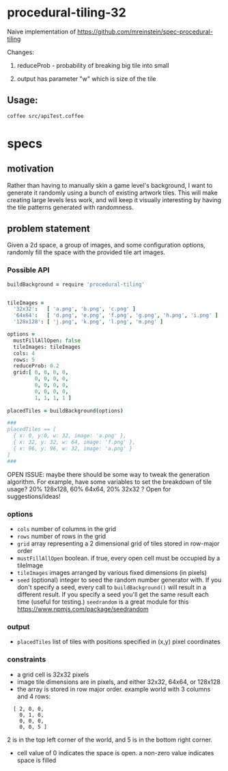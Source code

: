 # procedural-tiling-32

Naive implementation of https://github.com/mreinstein/spec-procedural-tiling

Changes:

1) reduceProb - probability of breaking big tile into small

2) output has parameter "w" which is size of the tile

## Usage:

```bash
coffee src/apiTest.coffee
```

# specs

## motivation
Rather than having to manually skin a game level's background, I want to generate it randomly using a bunch of existing artwork tiles. This will make creating large levels less work, and will keep it visually interesting by having the tile patterns generated with randomness.

## problem statement

Given a 2d space, a group of images, and some configuration options, randomly fill the space with the provided tile art images.

### Possible API


```coffeescript
buildBackground = require 'procedural-tiling'


tileImages =
  '32x32':   [ 'a.png', 'b.png', 'c.png' ]
  '64x64':   [ 'd.png', 'e.png', 'f.png', 'g.png', 'h.png', 'i.png' ]
  '128x128': [ 'j.png', 'k.png', 'l.png', 'm.png' ]

options =
  mustFillAllOpen: false
  tileImages: tileImages
  cols: 4
  rows: 5
  reduceProb: 0.2
  grid:[ 0, 0, 0, 0,
         0, 0, 0, 0,
         0, 0, 0, 0,
         0, 0, 0, 0,
         1, 1, 1, 1 ]
  
placedTiles = buildBackground(options)

###
placedTiles == [
  { x: 0, y:0, w: 32, image: 'a.png' },
  { x: 32, y: 32, w: 64, image: 'f.png' },
  { x: 96, y: 96, w: 32, image: 'a.png' }
]
###
```

OPEN ISSUE: maybe there should be some way to tweak the generation algorithm. For example, have some variables to set the breakdown of tile usage? 20% 128x128, 60% 64x64, 20% 32x32 ? Open for suggestions/ideas!


### options
* `cols` number of columns in the grid
* `rows` number of rows in the grid
* `grid` array representing a 2 dimensional grid of tiles stored in row-major order
* `mustFillAllOpen` boolean. if true, every open cell must be occupied by a tileImage
* `tileImages` images arranged by various fixed dimensions (in pixels)
* `seed` (optional) integer to seed the random number generator with. If you don't specify a seed, every call to `buildBackground()` will result in a different result. If you specify a seed you'll get the same result each time (useful for testing.) `seedrandom` is a great module for this https://www.npmjs.com/package/seedrandom


### output
* `placedTiles` list of tiles with positions specified in (x,y) pixel coordinates


### constraints

* a grid cell is 32x32 pixels
* image tile dimensions are in pixels, and either 32x32, 64x64, or 128x128
* the array is stored in row major order. example world with 3 columns and 4 rows:
```
  [ 2, 0, 0,
    0, 1, 0,
    0, 0, 0,
    0, 0, 5 ]
```
2 is in the top left corner of the world, and 5 is in the bottom right corner.

* cell value of 0 indicates the space is open. a non-zero value indicates space is filled
